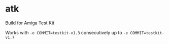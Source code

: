 # atk
Build for Amiga Test Kit

Works with `-e COMMIT=testkit-v1.3` consecutively up to `-e COMMIT=testkit-v1.7`
